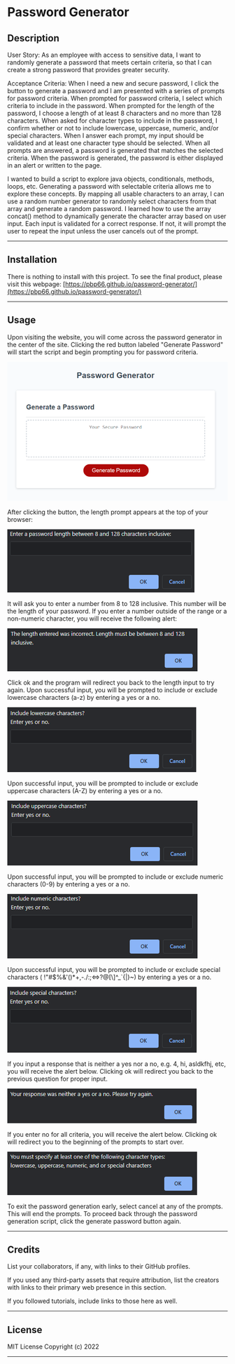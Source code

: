 # Password Generator

## Description
User Story: As an employee with access to sensitive data, I want to randomly generate a password that meets certain criteria, so that I can create a strong password that provides greater security.

Acceptance Criteria: When I need a new and secure password, I click the button to generate a password and I am presented with a series of prompts for password criteria. When prompted for password criteria, I select which criteria to include in the password. When prompted for the length of the password, I choose a length of at least 8 characters and no more than 128 characters. When asked for character types to include in the password, I confirm whether or not to include lowercase, uppercase, numeric, and/or special characters. When I answer each prompt, my input should be validated and at least one character type should be selected. When all prompts are answered, a password is generated that matches the selected criteria. When the password is generated, the password is either displayed in an alert or written to the page.

I wanted to build a script to explore java objects, conditionals, methods, loops, etc. Generating a password with selectable criteria allows me to explore these concepts. By mapping all usable characters to an array, I can use a random number generator to randomly select characters from that array and generate a random password. I learned how to use the array concat() method to dynamically generate the character array based on user input. Each input is validated for a correct response. If not, it will prompt the user to repeat the input unless the user cancels out of the prompt.

---
## Installation

There is nothing to install with this project. To see the final product, please visit this webpage: [https://pbp66.github.io/password-generator/](https://pbp66.github.io/password-generator/)

---
## Usage

Upon visiting the website, you will come across the password generator in the center of the site. Clicking the red button labeled "Generate Password" will start the script and begin prompting you for password criteria.

![Click a large red button to generate a password](./assets/images/password-generator-overview.png)

After clicking the button, the length prompt appears at the top of your browser:

![Prompt appears asking you to input a password length between 8 and 128 characters inclusive.](./assets/images/length-criteria.png)

It will ask you to enter a number from 8 to 128 inclusive. This number will be the length of your password. If you enter a number outside of the range or a non-numeric character, you will receive the following alert:

![Alert indicating the entered length was incorrect.](./assets/images/wrong-length-input.png)

Click ok and the program will redirect you back to the length input to try again.
Upon successful input, you will be prompted to include or exclude lowercase characters (a-z) by entering a yes or a no.

![Prompt to include lowercase characters in the password generation.](./assets/images/lowercase-input.png)

Upon successful input, you will be prompted to include or exclude uppercase characters (A-Z) by entering a yes or a no.

![Prompt to include uppercase characters in the password generation.](./assets/images/uppercase-input.png)

Upon successful input, you will be prompted to include or exclude numeric characters (0-9) by entering a yes or a no.

![Prompt to include numeric characters in the password generation.](./assets/images/numeric-input.png)

Upon successful input, you will be prompted to include or exclude special characters ( !"#$%&'()*+,-./:;<=>?@[\\]^_`{|}~) by entering a yes or a no.

![Prompt to include special characters in the password generation.](./assets/images/special-character-input.png)

If you input a response that is neither a yes nor a no, e.g. 4, hi, asldkfhj, etc, you will receive the alert below. Clicking ok will redirect you back to the previous question for proper input.

![Alert indicating neither a yes nor a no was entered.](./assets/images/wrong-input.png)

If you enter no for all criteria, you will receive the alert below. Clicking ok will redirect you to the beginning of the prompts to start over. 

![Alert indicating that all criteria was excluded from selection. At least one of the above criteria must be selected.](./assets/images/no-criteria-specified.png)

To exit the password generation early, select cancel at any of the prompts. This will end the prompts. To proceed back through the password generation script, click the generate password button again.

---
## Credits

List your collaborators, if any, with links to their GitHub profiles.

If you used any third-party assets that require attribution, list the creators with links to their primary web presence in this section.

If you followed tutorials, include links to those here as well.

---
## License

MIT License Copyright (c) 2022

---
